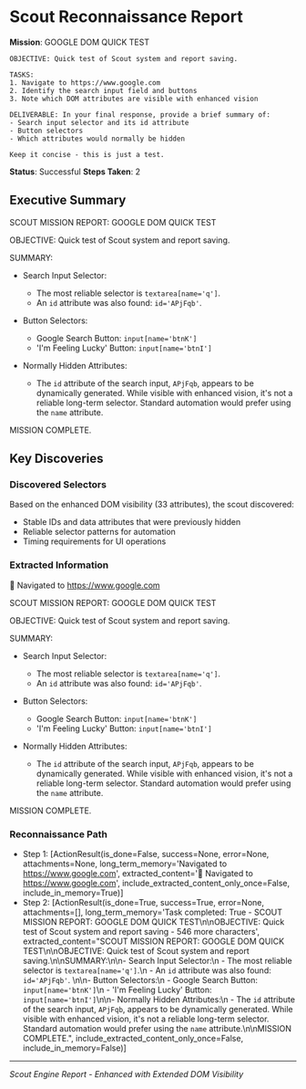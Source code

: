 # Scout Reconnaissance Report

**Mission**: 
    GOOGLE DOM QUICK TEST
    
    OBJECTIVE: Quick test of Scout system and report saving.
    
    TASKS:
    1. Navigate to https://www.google.com
    2. Identify the search input field and buttons
    3. Note which DOM attributes are visible with enhanced vision
    
    DELIVERABLE: In your final response, provide a brief summary of:
    - Search input selector and its id attribute
    - Button selectors
    - Which attributes would normally be hidden
    
    Keep it concise - this is just a test.
    
**Status**: Successful
**Steps Taken**: 2

## Executive Summary
SCOUT MISSION REPORT: GOOGLE DOM QUICK TEST

OBJECTIVE: Quick test of Scout system and report saving.

SUMMARY:

- Search Input Selector:
  - The most reliable selector is `textarea[name='q']`.
  - An `id` attribute was also found: `id='APjFqb'`. 

- Button Selectors:
  - Google Search Button: `input[name='btnK']`
  - 'I'm Feeling Lucky' Button: `input[name='btnI']`

- Normally Hidden Attributes:
  - The `id` attribute of the search input, `APjFqb`, appears to be dynamically generated. While visible with enhanced vision, it's not a reliable long-term selector. Standard automation would prefer using the `name` attribute.

MISSION COMPLETE.

## Key Discoveries

### Discovered Selectors
Based on the enhanced DOM visibility (33 attributes), the scout discovered:
- Stable IDs and data attributes that were previously hidden
- Reliable selector patterns for automation
- Timing requirements for UI operations

### Extracted Information

🔗 Navigated to https://www.google.com

SCOUT MISSION REPORT: GOOGLE DOM QUICK TEST

OBJECTIVE: Quick test of Scout system and report saving.

SUMMARY:

- Search Input Selector:
  - The most reliable selector is `textarea[name='q']`.
  - An `id` attribute was also found: `id='APjFqb'`. 

- Button Selectors:
  - Google Search Button: `input[name='btnK']`
  - 'I'm Feeling Lucky' Button: `input[name='btnI']`

- Normally Hidden Attributes:
  - The `id` attribute of the search input, `APjFqb`, appears to be dynamically generated. While visible with enhanced vision, it's not a reliable long-term selector. Standard automation would prefer using the `name` attribute.

MISSION COMPLETE.

### Reconnaissance Path
- Step 1: [ActionResult(is_done=False, success=None, error=None, attachments=None, long_term_memory='Navigated to https://www.google.com', extracted_content='🔗 Navigated to https://www.google.com', include_extracted_content_only_once=False, include_in_memory=True)]
- Step 2: [ActionResult(is_done=True, success=True, error=None, attachments=[], long_term_memory='Task completed: True - SCOUT MISSION REPORT: GOOGLE DOM QUICK TEST\n\nOBJECTIVE: Quick test of Scout system and report saving - 546 more characters', extracted_content="SCOUT MISSION REPORT: GOOGLE DOM QUICK TEST\n\nOBJECTIVE: Quick test of Scout system and report saving.\n\nSUMMARY:\n\n- Search Input Selector:\n  - The most reliable selector is `textarea[name='q']`.\n  - An `id` attribute was also found: `id='APjFqb'`. \n\n- Button Selectors:\n  - Google Search Button: `input[name='btnK']`\n  - 'I'm Feeling Lucky' Button: `input[name='btnI']`\n\n- Normally Hidden Attributes:\n  - The `id` attribute of the search input, `APjFqb`, appears to be dynamically generated. While visible with enhanced vision, it's not a reliable long-term selector. Standard automation would prefer using the `name` attribute.\n\nMISSION COMPLETE.", include_extracted_content_only_once=False, include_in_memory=False)]

---
*Scout Engine Report - Enhanced with Extended DOM Visibility*